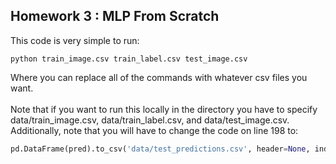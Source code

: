 ## Homework 3 : MLP From Scratch
This code is very simple to run:
```console
python train_image.csv train_label.csv test_image.csv
```
Where you can replace all of the commands with whatever csv files you want. 
<br /> <br />
Note that if you want to run this locally in the directory you have to specify data/train_image.csv, data/train_label.csv, and data/test_image.csv. 
Additionally, note that you will have to change the code on line 198 to:
```python
pd.DataFrame(pred).to_csv('data/test_predictions.csv', header=None, index=None)
```
